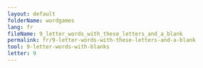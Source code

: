 ```yaml
---
layout: default
folderName: wordgames
lang: fr
fileName: 9_letter_words_with_these_letters_and_a_blank
permalink: fr/9-letter-words-with-these-letters-and-a-blank
tool: 9-letter-words-with-blanks
letter: 9
---
```

